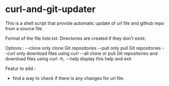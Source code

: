 # curl-and-git-updater
This is a shell script that provide automatic update of url file and github repo from a source file. 

Format of the file liste.txt:
	  <directory> <url>
Directories are created if they don't exist.

Options :
	--clone   only clone Git repositories
	--pull    only pull Git repositories
	--curl    only download files using curl
	--all     clone or pull Git repositories and download files using curl
	-h, --help  display this help and exit

Featur to add : 
  - find a way to check if there is any changes for url file. 
